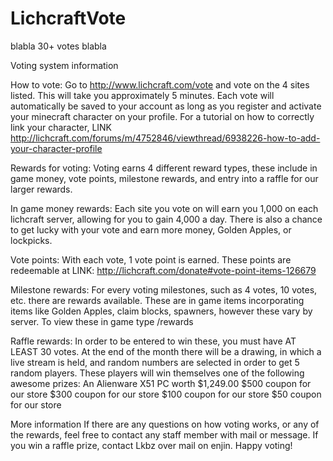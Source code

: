 # LichcraftVote
blabla 30+ votes blabla

Voting system information

How to vote: 
Go to http://www.lichcraft.com/vote and vote on the 4 sites listed. This will take you approximately 5 minutes. Each vote will automatically be saved to your account as long as you register and activate your minecraft character on your profile. For a tutorial on how to correctly link your character,  LINK http://lichcraft.com/forums/m/4752846/viewthread/6938226-how-to-add-your-character-profile


Rewards for voting: 
Voting earns 4 different reward types, these include in game money, vote points, milestone rewards, and entry into a raffle for our larger rewards. 

In game money rewards: Each site you vote on will earn you 1,000 on each lichcraft server, allowing for you to gain 4,000 a day. There is also a chance to get lucky with your vote and earn more money, Golden Apples, or lockpicks. 

Vote points: With each vote, 1 vote point is earned. These points are redeemable at LINK: http://lichcraft.com/donate#vote-point-items-126679 

Milestone rewards: For every voting milestones, such as 4 votes, 10 votes, etc. there are rewards available. These are in game items incorporating items like Golden Apples, claim blocks, spawners, however these vary by server. To view these in game type /rewards

Raffle rewards: In order to be entered to win these, you must have AT LEAST 30 votes. At the end of the month there will be a drawing, in which a live stream is held, and random numbers are selected in order to get 5 random players. These players will win themselves one of the following awesome prizes: 
An Alienware X51 PC worth $1,249.00
$500 coupon for our store
$300 coupon for our store
$100 coupon for our store
$50 coupon for our store

More information
If there are any questions on how voting works, or any of the rewards, feel free to contact any staff member with mail or message. If you win a raffle prize, contact Lkbz over mail on enjin. Happy voting! 
